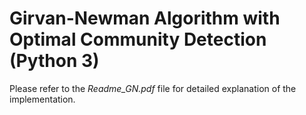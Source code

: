 # Girvan-Newman Algorithm with Optimal Community Detection (Python 3)
Please refer to the *Readme_GN.pdf* file for detailed explanation of the implementation.
